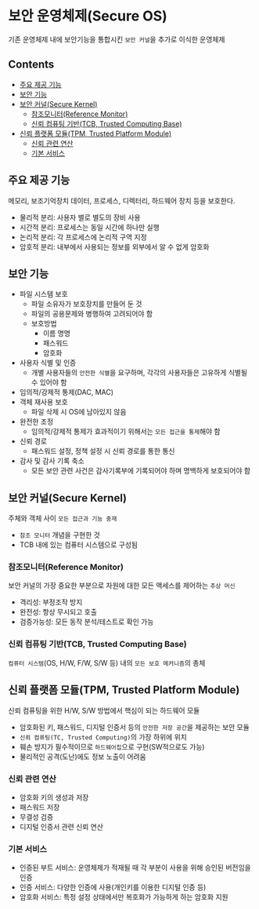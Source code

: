 보안 운영체제(Secure OS)
===

기존 운영체제 내에 보안기능을 통합시킨 `보안 커널`을 추가로 이식한 운영체제

Contents
---

- [주요 제공 기능](#주요-제공-기능)
- [보안 기능](#보안-기능)
- [보안 커널(Secure Kernel)](#보안-커널secure-kernel)
  - [참조모니터(Reference Monitor)](#참조모니터reference-monitor)
  - [신뢰 컴퓨팅 기반(TCB, Trusted Computing Base)](#신뢰-컴퓨팅-기반tcb-trusted-computing-base)
- [신뢰 플랫폼 모듈(TPM, Trusted Platform Module)](#신뢰-플랫폼-모듈tpm-trusted-platform-module)
  - [신뢰 관련 연산](#신뢰-관련-연산)
  - [기본 서비스](#기본-서비스)

주요 제공 기능
---

메모리, 보조기억장치 데이터, 프로세스, 디렉터리, 하드웨어 장치 등을 보호한다.

- 물리적 분리: 사용자 별로 별도의 장비 사용
- 시간적 분리: 프로세스는 동일 시간에 하나만 실행
- 논리적 분리: 각 프로세스에 논리적 구역 지정
- 암호적 분리: 내부에서 사용되는 정보를 외부에서 알 수 없게 암호화

보안 기능
---

- 파일 시스템 보호
  - 파일 소유자가 보호장치를 만들어 둔 것
  - 파일의 공용문제와 병행하여 고려되어야 함
  - 보호방법
    - 이름 명명
    - 패스워드
    - 암호화
- 사용자 식별 및 인증
  - 개별 사용자들의 `안전한 식별`을 요구하며, 각각의 사용자들은 고유하게 식별될 수 있어야 함
- 임의적/강제적 통제(DAC, MAC)
- 객체 재사용 보호
  - 파일 삭제 시 OS에 남아있지 않음
- 완전한 조정
  - 임의적/강제적 통제가 효과적이기 위해서는 `모든 접근을 통제`해야 함
- 신뢰 경로
  - 패스워드 설정, 정책 설정 시 신뢰 경로를 통한 통신
- 감사 및 감사 기록 축소
  - 모든 보안 관련 사건은 감사기록부에 기록되어야 하며 명백하게 보호되어야 함

보안 커널(Secure Kernel)
---

주체와 객체 사이 `모든 접근과 기능 중재`

- `참조 모니터` 개념을 구현한 것
- TCB 내에 있는 컴퓨터 시스템으로 구성됨

### 참조모니터(Reference Monitor)

보안 커널의 가장 중요한 부분으로 자원에 대한 모든 액세스를 제어하는 `추상 머신`

- 격리성: 부정조작 방지
- 완전성: 항상 무시되고 호출
- 검증가능성: 모든 동작 분석/테스트로 확인 가능

### 신뢰 컴퓨팅 기반(TCB, Trusted Computing Base)

`컴퓨터 시스템`(OS, H/W, F/W, S/W 등) 내의 `모든 보호 메커니즘`의 총체

신뢰 플랫폼 모듈(TPM, Trusted Platform Module)
---

신뢰 컴퓨팅을 위한 H/W, S/W 방법에서 핵심이 되는 하드웨어 모듈

- 암호화된 키, 패스워드, 디지털 인증서 등의 `안전한 저장 공간`을 제공하는 보안 모듈
- `신뢰 컴퓨팅(TC, Trusted Computing)`의 가장 하위에 위치
- 훼손 방지가 필수적이므로 `하드웨어칩`으로 구현(SW적으로도 가능)
- 물리적인 공격(도난)에도 정보 노출이 어려움

### 신뢰 관련 연산

- 암호화 키의 생성과 저장
- 패스워드 저장
- 무결성 검증
- 디지털 인증서 관련 신뢰 연산

### 기본 서비스

- 인증된 부트 서비스: 운영체제가 적재될 때 각 부분이 사용을 위해 승인된 버전임을 인증
- 인증 서비스: 다양한 인증에 사용(개인키를 이용한 디지털 인증 등)
- 암호화 서비스: 특정 설정 상태에서만 복호화가 가능하게 하는 암호화 지원